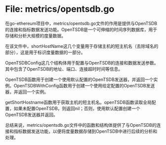 # File: metrics/opentsdb.go

在go-ethereum项目中，metrics/opentsdb.go文件的作用是提供与OpenTSDB的连接和指标数据发送功能。OpenTSDB是一个可伸缩的时间序列数据库，用于存储和分析大规模的度量数据。

在该文件中，shortHostName这几个变量用于存储主机的短主机名（去除域名的部分），这是用于标识度量数据的一部分。

OpenTSDBConfig这几个结构体用于配置与OpenTSDB的连接和数据发送参数。其中包含了OpenTSDB的地址、端口、连接超时时间等信息。

OpenTSDB函数用于创建一个使用默认配置的OpenTSDB发送器，并返回一个实例。OpenTSDBWithConfig函数用于创建一个使用给定配置的OpenTSDB发送器，并返回一个实例。

getShortHostname函数用于获取主机的短主机名。openTSDB函数读取全局配置，如果未配置OpenTSDB，则返回nil；否则，使用默认配置创建一个OpenTSDB发送器并返回。

总结来说，metrics/opentsdb.go文件中的函数和结构体提供了与OpenTSDB的连接和指标数据发送功能，以便将度量数据存储到OpenTSDB中进行后续的分析和处理。

